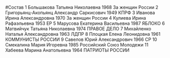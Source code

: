 #Состав
1 Большакова Татьяна Николаевна 1968 За женщин России
2 Григорьянц-Акопьянц Александр Саркисович 1949 КПРФ
3 Иванова Ирина Александровна 1970 За женщин России
4 Кулиева Ирина Рафаэльевна 1953 ЕР
5 Марусова Екатерина Васильевна 1987 ЯБЛОКО
6 Матвийчук Татьяна Николаевна 1974 ПРАВОЕ ДЕЛО
7 Михайленко Наталья Александровна 1963 ЛДПР
8 Плоцкая Елена Леонидовна 1961 КОММУНИСТЫ РОССИИ
9 Савелов Юрий Александрович 1966 СР
10 Смекалина Мария Игоревна 1985 Российский Союз Молодежи
11 Хабеева Марина Анатольевна 1964 ПАТРИОТЫ РОССИИ
